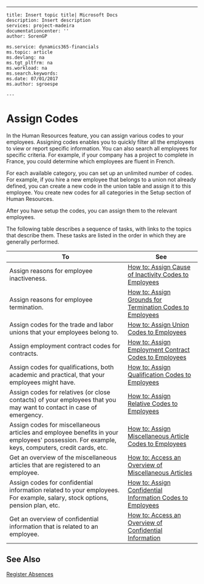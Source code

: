 ---
    title: Insert topic title| Microsoft Docs
    description: Insert description
    services: project-madeira
    documentationcenter: ''
    author: SorenGP

    ms.service: dynamics365-financials
    ms.topic: article
    ms.devlang: na
    ms.tgt_pltfrm: na
    ms.workload: na
    ms.search.keywords:
    ms.date: 07/01/2017
    ms.author: sgroespe

    ---
# Assign Codes
In the Human Resources feature, you can assign various codes to your employees. Assigning codes enables you to quickly filter all the employees to view or report specific information. You can also search all employees for specific criteria. For example, if your company has a project to complete in France, you could determine which employees are fluent in French.  
  
 For each available category, you can set up an unlimited number of codes. For example, if you hire a new employee that belongs to a union not already defined, you can create a new code in the union table and assign it to this employee. You create new codes for all categories in the Setup section of Human Resources.  
  
 After you have setup the codes, you can assign them to the relevant employees.  
  
 The following table describes a sequence of tasks, with links to the topics that describe them. These tasks are listed in the order in which they are generally performed.  
  
|**To**|**See**|  
|------------|-------------|  
|Assign reasons for employee inactiveness.|[How to: Assign Cause of Inactivity Codes to Employees](../FullExperience/how-to-assign-cause-of-inactivity-codes-to-employees.md)|  
|Assign reasons for employee termination.|[How to: Assign Grounds for Termination Codes to Employees](../FullExperience/how-to-assign-grounds-for-termination-codes-to-employees.md)|  
|Assign codes for the trade and labor unions that your employees belong to.|[How to: Assign Union Codes to Employees](../FullExperience/how-to-assign-union-codes-to-employees.md)|  
|Assign employment contract codes for contracts.|[How to: Assign Employment Contract Codes to Employees](../FullExperience/how-to-assign-employment-contract-codes-to-employees.md)|  
|Assign codes for qualifications, both academic and practical, that your employees might have.|[How to: Assign Qualification Codes to Employees](../FullExperience/how-to-assign-qualification-codes-to-employees.md)|  
|Assign codes for relatives \(or close contacts\) of your employees that you may want to contact in case of emergency.|[How to: Assign Relative Codes to Employees](../FullExperience/how-to-assign-relative-codes-to-employees.md)|  
|Assign codes for miscellaneous articles and employee benefits in your employees' possession. For example, keys, computers, credit cards, etc.|[How to: Assign Miscellaneous Article Codes to Employees](../FullExperience/how-to-assign-miscellaneous-article-codes-to-employees.md)|  
|Get an overview of the miscellaneous articles that are registered to an employee.|[How to: Access an Overview of Miscellaneous Articles](../FullExperience/how-to-access-an-overview-of-miscellaneous-articles.md)|  
|Assign codes for confidential information related to your employees. For example, salary, stock options, pension plan, etc.|[How to: Assign Confidential Information Codes to Employees](../FullExperience/how-to-assign-confidential-information-codes-to-employees.md)|  
|Get an overview of confidential information that is related to an employee.|[How to: Access an Overview of Confidential Information](../FullExperience/how-to-access-an-overview-of-confidential-information.md)|  
  
## See Also  
 [Register Absences](../FullExperience/register-absences.md)